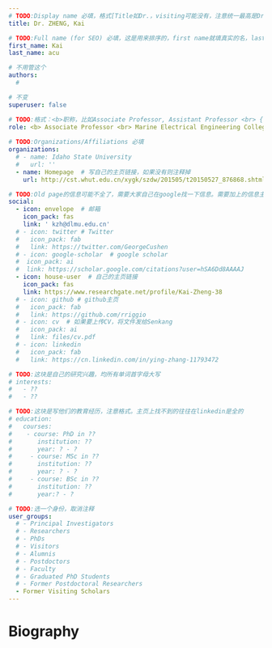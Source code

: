 ```yaml
---
# TODO:Display name 必填，格式[Title如Dr.，visiting可能没有，注意统一最高是Dr. 而不是Prof.] [全大写的Last name][, ][首字母大写的Last name]
title: Dr. ZHENG, Kai

# TODO:Full name (for SEO) 必填，这是用来排序的，first name就填真实的名，last_name一定按照excel填写
first_name: Kai
last_name: acu

# 不用管这个
authors:
  # 

# 不变
superuser: false

# TODO:格式：<b>职称，比如Associate Professor, Assistant Professor <br> {工作单位}, {工作国家:China、USA等}</b>
role: <b> Associate Professor <br> Marine Electrical Engineering College, <br>Dalian Maritime University, Dalian, China</b>
 
# TODO:Organizations/Affiliations 必填
organizations:
  # - name: Idaho State University 
  #   url: ''
  - name: Homepage  # 写自己的主页链接，如果没有则注释掉
    url: http://cst.whut.edu.cn/xygk/szdw/201505/t20150527_876868.shtml

# TODO:Old page的信息可能不全了，需要大家自己在google找一下信息。需要加上的信息主要包含email、google scholar、个人主页、linkedin
social:
  - icon: envelope  # 邮箱
    icon_pack: fas
    link: ' kzh@dlmu.edu.cn'
  # - icon: twitter # Twitter
  #   icon_pack: fab  
  #   link: https://twitter.com/GeorgeCushen
  # - icon: google-scholar  # google scholar
  #  icon_pack: ai
  #  link: https://scholar.google.com/citations?user=hSA6Dd8AAAAJ
  - icon: house-user  # 自己的主页链接
    icon_pack: fas
    link: https://www.researchgate.net/profile/Kai-Zheng-38
  # - icon: github # github主页
  #   icon_pack: fab   
  #   link: https://github.com/rriggio
  # - icon: cv  # 如果要上传CV，将文件发给Senkang
  #   icon_pack: ai
  #   link: files/cv.pdf
  # - icon: linkedin 
  #   icon_pack: fab
  #   link: https://cn.linkedin.com/in/ying-zhang-11793472

# TODO:这块是自己的研究兴趣，均所有单词首字母大写
# interests:
#   - ??
#   - ??

# TODO:这块是写他们的教育经历，注意格式。主页上找不到的往往在linkedin是全的
# education:
#   courses:
#    - course: PhD in ??
#       institution: ??
#       year: ? - ?
#     - course: MSc in ??
#       institution: ??
#       year: ? - ?
#     - course: BSc in ??
#       institution: ??
#       year:? - ?

# TODO:选一个身份，取消注释
user_groups:
  # - Principal Investigators
  # - Researchers
  # - PhDs
  # - Visitors
  # - Alumnis
  # - Postdoctors
  # - Faculty
  # - Graduated PhD Students
  # - Former Postdoctoral Researchers
  - Former Visiting Scholars
---
```

<!-- TODO:写自己的Biography -->
# Biography
<!-- 这部分不要写他们的PhD招生信息，直接复制他们主页的个人简介。实在没有，在excel备注一下{个人资料缺失}再提交给我 -->
<!-- <p style="text-align:justify">  -->


